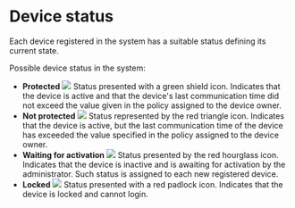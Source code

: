 # Device status

Each device registered in the system has a suitable status defining its current state.

Possible device status in the system:

* **Protected** ![](https://firebasestorage.googleapis.com/v0/b/gitbook-28427.appspot.com/o/assets%2F-LD_wiez_0EVVIJJEUSK%2F-LD_woYrpsPXEvr23qMU%2F-LD_wtrQr-PhBLuGCxY1%2Fprotected.png?generation=1527497620597038&alt=media)  Status presented with a green shield icon. Indicates that the device is active and that the device's last communication time did not exceed the value given in the policy assigned to the device owner.
* **Not protected** ![](https://firebasestorage.googleapis.com/v0/b/gitbook-28427.appspot.com/o/assets%2F-LD_wiez_0EVVIJJEUSK%2F-LD_woYrpsPXEvr23qMU%2F-LD_wtrS-mhkcumfXINn%2Fnot_procted.png?generation=1527497623455291&alt=media)  Status represented by the red triangle icon. Indicates that the device is active, but the last communication time of the device has exceeded the value specified in the policy assigned to the device owner.
* **Waiting for activation** ![](https://firebasestorage.googleapis.com/v0/b/gitbook-28427.appspot.com/o/assets%2F-LD_wiez_0EVVIJJEUSK%2F-LD_woYrpsPXEvr23qMU%2F-LD_wtrUKgkKiJy-XdAg%2Factivate.png?generation=1527497622469552&alt=media)  Status presented by the red hourglass icon. Indicates that the device is inactive and is awaiting for activation by the administrator. Such status is assigned to each new registered device.
* **Locked** ![](https://firebasestorage.googleapis.com/v0/b/gitbook-28427.appspot.com/o/assets%2F-LD_wiez_0EVVIJJEUSK%2F-LD_woYrpsPXEvr23qMU%2F-LD_wtrWIYB3CrYAjSme%2Flocked.png?generation=1527497630170384&alt=media)  Status presented with a red padlock icon. Indicates that the device is locked and cannot login.

